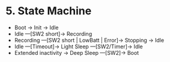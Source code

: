 # 5. State Machine

- Boot → Init → Idle
- Idle —[SW2 short]→ Recording
- Recording —[SW2 short | LowBatt | Error]→ Stopping → Idle
- Idle —[Timeout]→ Light Sleep —[SW2/Timer]→ Idle
- Extended inactivity → Deep Sleep —[SW2]→ Boot
